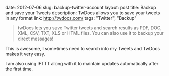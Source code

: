 date: 2012-07-06
slug: backup-twitter-account
layout: post
title: Backup and save your Tweets
description: TwDocs allows you to save your tweets in any format
link: http://twdocs.com/
tags: "Twitter", "Backup"


> twDocs lets you save Twitter tweets and search results as PDF, DOC, XML, CSV, TXT, XLS or HTML files. You can also use it to backup your direct messages!

This is awesome, I sometimes need to search into my Tweets and TwDocs makes it very easy.

I am also using IFTTT along with it to maintain updates automatically after the first time.
